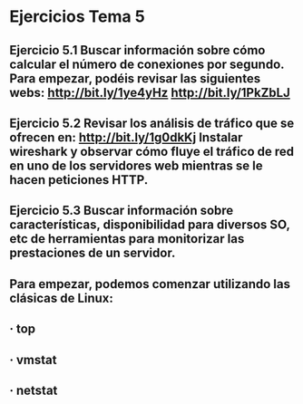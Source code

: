# Ejercicios Tema 5

## Ejercicio 5.1 Buscar información sobre cómo calcular el número de conexiones por segundo. Para empezar, podéis revisar las siguientes webs: http://bit.ly/1ye4yHz http://bit.ly/1PkZbLJ

## Ejercicio 5.2 Revisar los análisis de tráfico que se ofrecen en: http://bit.ly/1g0dkKj Instalar wireshark y observar cómo fluye el tráfico de red en uno de los servidores web mientras se le hacen peticiones HTTP.

## Ejercicio 5.3 Buscar información sobre características, disponibilidad para diversos SO, etc de herramientas para monitorizar las prestaciones de un servidor. 
## Para empezar, podemos comenzar utilizando las clásicas de Linux:
## ·  top
## ·  vmstat
## ·  netstat
